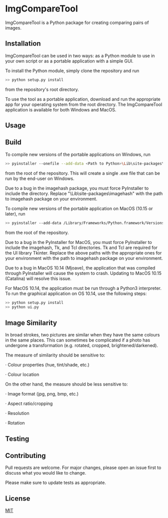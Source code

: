 # ImgCompareTool

ImgCompareTool is a Python package for creating comparing pairs of images.

## Installation

ImgCompareTool can be used in two ways: as a Python module to use in your own script or as a portable application with a simple GUI.

To install the Python module, simply clone the repository and run

```bash
>> python setup.py install
```

from the repository's root directory.

To use the tool as a portable application, download and run the appropriate app for your operating system from the root directory. The ImgCompareTool application is available for both Windows and MacOS.

## Usage



## Build

To compile new versions of the portable applications on Windows, run

```bash
>> pyinstaller --onefile --add-data <Path to Python>\Lib\site-packages\imagehash;imagehash --clean --noconsole --noconfirm --name ImgCompareTool ui.py
```
from the root of the repository. This will create a single .exe file that can be run by the end-user on Windows.

Due to a bug in the imagehash package, you must force PyInstaller to include the directory. Replace "<Path to Python>\Lib\site-packages\imagehash" with the path to imagehash package on your environment.

To compile new versions of the portable application on MacOS (10.15 or later), run

```bash
>> pyinstaller --add-data /Library/Frameworks/Python.framework/Versions/3.8/lib/python3.8/site-packages/imagehash:imagehash --add-data /Library/Frameworks/Python.framework/Versions/3.8/lib/tcl8.6:tcl --add-data /Library/Frameworks/Python.framework/Versions/3.8/lib/tk8.6:tk --clean --noconsole --noconfirm --name ImgCompareTool ui.py
```
from the root of the repository.

Due to a bug in the PyInstaller for MacOS, you must force PyInstaller to include the imagehash, Tk, and Tcl directories. Tk and Tcl are required for the UI library Tkinter. Replace the above paths with the appropriate ones for your environment with the path to imagehash package on your environment.

Due to a bug in MacOS 10.14 (Mjoave), the application that was compiled through PyInstaller will cause the system to crash. Updating to MacOS 10.15 (Catalina) will resolve this issue.

For MacOS 10.14, the application must be run through a Python3 interpreter. To run the graphical application on OS 10.14, use the following steps:
```bash
>> python setup.py install
>> python ui.py
```

## Image Similarity

In broad strokes, two pictures are similar when they have the same colours in the same places. This can sometimes be complicated if a photo has undergone a transformation (e.g. rotated, cropped, brightened/darkened).

The measure of similarity should be sensitive to:

·     Colour properties (hue, tint/shade, etc.)

·     Colour location

On the other hand, the measure should be less sensitive to:

·     Image format (jpg, png, bmp, etc.)

·     Aspect ratio/cropping

·     Resolution

·     Rotation

## Testing



## Contributing

Pull requests are welcome. For major changes, please open an issue first to discuss what you would like to change.

Please make sure to update tests as appropriate.

## License
[MIT](LICENSE)